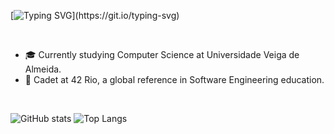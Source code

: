 [![Typing SVG](https://readme-typing-svg.herokuapp.com?font=Roboto&size=40&pause=1000&color=F7F7F7&center=true&vCenter=true&random=false&width=435&lines=Hi!+I'm+Gabriel+%F0%9F%91%8B%F0%9F%8F%BC;I'm+from+Brazil.;Be+welcome!)](https://git.io/typing-svg)

<br>

- 🎓 Currently studying Computer Science at Universidade Veiga de Almeida.
- 🚀 Cadet at 42 Rio, a global reference in Software Engineering education.

<br>

![GitHub stats](https://github-readme-stats.vercel.app/api?username=gbmoraes-dev&show_icons=true&theme=tokyonight)
![Top Langs](https://github-readme-stats.vercel.app/api/top-langs/?username=gbmoraes-dev&layout=compact&theme=tokyonight)

